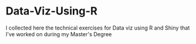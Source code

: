 # Data-Viz-Using-R
I collected here the technical exercises for Data viz using R and Shiny that I've worked on during my Master's Degree
